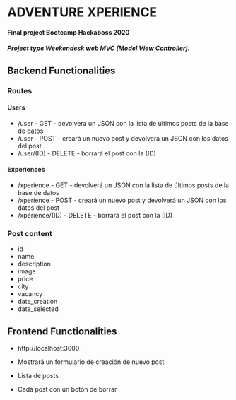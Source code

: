 # ADVENTURE XPERIENCE 
#### Final project Bootcamp Hackaboss 2020 
##### Project type Weekendesk web MVC (Model View Controller).

## Backend Functionalities
### Routes
#### Users
- /user - GET - devolverá un JSON con la lista de últimos posts de la base de datos
- /user - POST - creará un nuevo post y devolverá un JSON con los datos del post
- /user/(ID) - DELETE - borrará el post con la (ID)
#### Experiences
- /xperience - GET - devolverá un JSON con la lista de últimos posts de la base de datos
- /xperience - POST - creará un nuevo post y devolverá un JSON con los datos del post
- /xperience/(ID) - DELETE - borrará el post con la (ID)

### Post content

- id 
- name 
- description 
- image 
- price 
- city 
- vacancy
- date_creation 
- date_selected


## Frontend Functionalities

- http://localhost:3000

- Mostrará un formulario de creación de nuevo post
- Lista de posts
- Cada post con un botón de borrar
